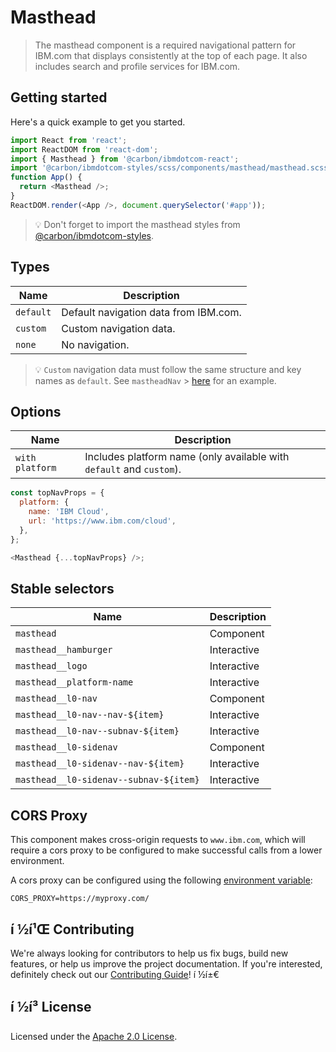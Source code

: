# Masthead

> The masthead component is a required navigational pattern for IBM.com that
> displays consistently at the top of each page. It also includes search and
> profile services for IBM.com.

## Getting started

Here's a quick example to get you started.

```javascript
import React from 'react';
import ReactDOM from 'react-dom';
import { Masthead } from '@carbon/ibmdotcom-react';
import '@carbon/ibmdotcom-styles/scss/components/masthead/masthead.scss';
function App() {
  return <Masthead />;
}
ReactDOM.render(<App />, document.querySelector('#app'));
```

> 💡 Don't forget to import the masthead styles from
> [@carbon/ibmdotcom-styles](/packages/styles).

## Types

| Name      | Description                           |
| --------- | ------------------------------------- |
| `default` | Default navigation data from IBM.com. |
| `custom`  | Custom navigation data.               |
| `none`    | No navigation.                        |

> 💡 `Custom` navigation data must follow the same structure and key names as
> `default`. See `mastheadNav` >
> [here](https://www.ibm.com/common/v18/js/data/jsononly/usen.json) for an
> example.

## Options

| Name            | Description                                                          |
| --------------- | -------------------------------------------------------------------- |
| `with platform` | Includes platform name (only available with `default` and `custom`). |

```javascript
const topNavProps = {
  platform: {
    name: 'IBM Cloud',
    url: 'https://www.ibm.com/cloud',
  },
};

<Masthead {...topNavProps} />;
```

## Stable selectors

| Name                                   | Description |
| -------------------------------------- | ----------- |
| `masthead`                             | Component   |
| `masthead__hamburger`                  | Interactive |
| `masthead__logo`                       | Interactive |
| `masthead__platform-name`              | Interactive |
| `masthead__l0-nav`                     | Component   |
| `masthead__l0-nav--nav-${item}`        | Interactive |
| `masthead__l0-nav--subnav-${item}`     | Interactive |
| `masthead__l0-sidenav`                 | Component   |
| `masthead__l0-sidenav--nav-${item}`    | Interactive |
| `masthead__l0-sidenav--subnav-${item}` | Interactive |

## CORS Proxy

This component makes cross-origin requests to `www.ibm.com`, which will require
a cors proxy to be configured to make successful calls from a lower environment.

A cors proxy can be configured using the following
[environment variable](../../../docs/environment-variables.md):

`CORS_PROXY=https://myproxy.com/`

## í ½í¹Œ Contributing

We're always looking for contributors to help us fix bugs, build new features,
or help us improve the project documentation. If you're interested, definitely
check out our [Contributing Guide](/.github/CONTRIBUTING.md)! í ½í±€

## í ½í³ License

Licensed under the [Apache 2.0 License](/LICENSE).
